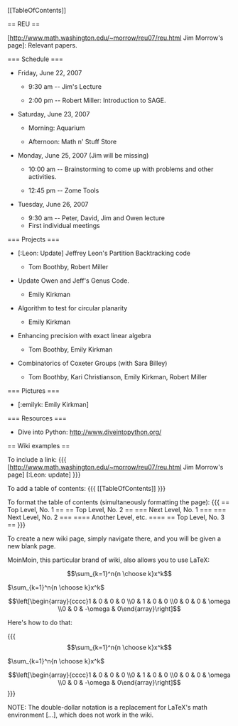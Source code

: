 [[TableOfContents]]

== REU ==

[http://www.math.washington.edu/~morrow/reu07/reu.html Jim Morrow's page]: Relevant papers.

=== Schedule ===

 * Friday, June 22, 2007
    * 9:30 am -- Jim's Lecture

    * 2:00 pm -- Robert Miller: Introduction to SAGE.

 * Saturday, June 23, 2007
    * Morning: Aquarium

    * Afternoon: Math n' Stuff Store

 * Monday, June 25, 2007 (Jim will be missing)

    * 10:00 am -- Brainstorming to come up with problems and other activities.

    * 12:45 pm -- Zome Tools

 * Tuesday, June 26, 2007
    * 9:30 am -- Peter, David, Jim and Owen lecture
    * First individual meetings

=== Projects ===

 * [:Leon: Update] Jeffrey Leon's Partition Backtracking code 
    * Tom Boothby, Robert Miller

 * Update Owen and Jeff's Genus Code.
    * Emily Kirkman

 * Algorithm to test for circular planarity
    * Emily Kirkman

 * Enhancing precision with exact linear algebra
    * Tom Boothby, Emily Kirkman

 * Combinatorics of Coxeter Groups (with Sara Billey)
    * Tom Boothby, Kari Christianson, Emily Kirkman, Robert Miller

=== Pictures ===
 * [:emilyk: Emily Kirkman]

=== Resources ===
 * Dive into Python: http://www.diveintopython.org/

== Wiki examples ==

To include a link:
{{{
[http://www.math.washington.edu/~morrow/reu07/reu.html Jim Morrow's page]
[:Leon: update]
}}}

To add a table of contents:
{{{
[[TableOfContents]]
}}}

To format the table of contents (simultaneously formatting the page):
{{{
== Top Level, No. 1 ==
== Top Level, No. 2 ==
=== Next Level, No. 1 ===
=== Next Level, No. 2 ===
==== Another Level, etc. ====
== Top Level, No. 3 ==
}}}

To create a new wiki page, simply navigate there, and you will be given a new blank page.

MoinMoin, this particular brand of wiki, also allows you to use LaTeX:

$$\sum_{k=1}^n{n \choose k}x^k$$

$\sum_{k=1}^n{n \choose k}x^k$

$$\left[\begin{array}{cccc}1 & 0 & 0 & 0 \\0 & 1 & 0 & 0 \\0 & 0 & 0 & \omega \\0 & 0 & -\omega & 0\end{array}\right]$$

Here's how to do that:

{{{
$$\sum_{k=1}^n{n \choose k}x^k$$

$\sum_{k=1}^n{n \choose k}x^k$

$$\left[\begin{array}{cccc}1 & 0 & 0 & 0 \\0 & 1 & 0 & 0 \\0 & 0 & 0 & \omega \\0 & 0 & -\omega & 0\end{array}\right]$$
}}}

NOTE: The double-dollar notation is a replacement for LaTeX's math environment \[...\], which does not work in the wiki.
